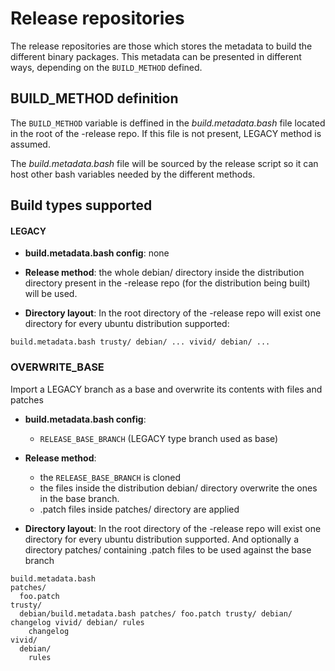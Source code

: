 # Release repositories

The release repositories are those which stores the metadata to build the
different binary packages. This metadata can be presented in different ways,
depending on the `BUILD_METHOD` defined.

## BUILD_METHOD definition

The `BUILD_METHOD` variable is deffined in the *build.metadata.bash* file
located in the root of the -release repo. If this file is not present, LEGACY
method is assumed.

The *build.metadata.bash* file will be sourced by the release script so it can
host other bash variables needed by the different methods.

## Build types supported

#### LEGACY

 * **build.metadata.bash config**: none

 * **Release method**: the whole debian/ directory inside the distribution
   directory present in the -release repo (for the distribution being built)
   will be used.

 * **Directory layout**: In the root directory of the -release repo will exist
   one directory for every ubuntu distribution supported:

``
build.metadata.bash
trusty/
  debian/
    ...
vivid/
  debian/
   ...
``

### OVERWRITE_BASE

Import a LEGACY branch as a base and overwrite its contents with files and patches

 * **build.metadata.bash config**: 
    - `RELEASE_BASE_BRANCH` (LEGACY type branch used as base)

 * **Release method**: 
    - the `RELEASE_BASE_BRANCH` is cloned 
    - the files inside the distribution debian/ directory overwrite the ones in
      the base branch.
    - .patch files inside patches/ directory are applied

 * **Directory layout**: In the root directory of the -release repo will exist
   one directory for every ubuntu distribution supported. And optionally a
   directory patches/ containing .patch files to be used against the base branch

```
build.metadata.bash
patches/
  foo.patch
trusty/
  debian/build.metadata.bash patches/ foo.patch trusty/ debian/ changelog vivid/ debian/ rules
    changelog 
vivid/
  debian/
    rules
```
